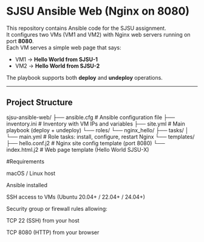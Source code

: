 # SJSU Ansible Web (Nginx on 8080)

This repository contains Ansible code for the SJSU assignment.  
It configures two VMs (VM1 and VM2) with Nginx web servers running on port **8080**.  
Each VM serves a simple web page that says:

- VM1 → **Hello World from SJSU-1**  
- VM2 → **Hello World from SJSU-2**

The playbook supports both **deploy** and **undeploy** operations.

---

## Project Structure
sjsu-ansible-web/
├── ansible.cfg # Ansible configuration file
├── inventory.ini # Inventory with VM IPs and variables
├── site.yml # Main playbook (deploy + undeploy)
└── roles/
└── nginx_hello/
├── tasks/
│ └── main.yml # Role tasks: install, configure, restart Nginx
└── templates/
├── hello.conf.j2 # Nginx site config template (port 8080)
└── index.html.j2 # Web page template (Hello World SJSU-X)


#Requirements

macOS / Linux host

Ansible installed

SSH access to VMs (Ubuntu 20.04+ / 22.04+ / 24.04+)

Security group or firewall rules allowing:

TCP 22 (SSH) from your host

TCP 8080 (HTTP) from your browser
